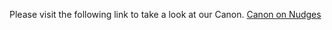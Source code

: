 Please visit the following link to take a look at our Canon.
[Canon on Nudges](https://github.com/e-belles/NudgingCanon)
